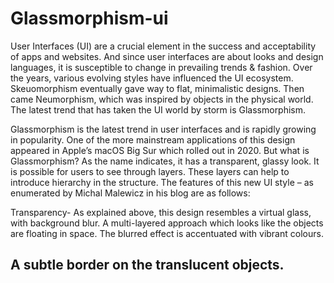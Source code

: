# Glassmorphism-ui

User Interfaces (UI) are a crucial element in the success and acceptability of apps and websites. And since user interfaces are about looks and design languages, it is susceptible to change in prevailing trends & fashion. Over the years, various evolving styles have influenced the UI ecosystem. Skeuomorphism eventually gave way to flat, minimalistic designs. Then came Neumorphism, which was inspired by objects in the physical world. The latest trend that has taken the UI world by storm is Glassmorphism. 

Glassmorphism is the latest trend in user interfaces and is rapidly growing in popularity. One of the more mainstream applications of this design appeared in Apple’s macOS Big Sur which rolled out in 2020. But what is Glassmorphism? As the name indicates, it has a transparent, glassy look. It is possible for users to see through layers. These layers can help to introduce hierarchy in the structure. The features of this new UI style – as enumerated by Michal Malewicz in his blog are as follows:

Transparency- As explained above, this design resembles a virtual glass, with background blur. 
A multi-layered approach which looks like the objects are floating in space. 
The blurred effect is accentuated with vibrant colours. 
<h2>A subtle border on the translucent objects. </h2>
